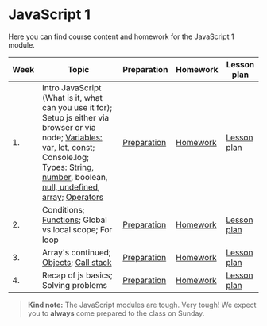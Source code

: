 # JavaScript 1

Here you can find course content and homework for the JavaScript 1 module.

| Week | Topic                                                                                                                                                                                                                                                                                                                                                                                                                                         | Preparation                         | Homework                      | Lesson plan                         |
| ---- | --------------------------------------------------------------------------------------------------------------------------------------------------------------------------------------------------------------------------------------------------------------------------------------------------------------------------------------------------------------------------------------------------------------------------------------------- | ----------------------------------- | ----------------------------- | ----------------------------------- |
| 1.   | Intro JavaScript (What is it, what can you use it for); Setup js either via browser or via node; [Variables: var, let, const](week1/readme.md#variables); Console.log; [Types](week1/readme.md#Types): [String](week1/readme.md#String), [number](week1/readme.md#Number), boolean, [null, undefined](week1/readme.md#Null--undefined), [array](week1/readme.md#Array); [Operators](week1/readme.md#comparison-operators) | [Preparation](week1/preparation.md) | [Homework](week1/homework.md) | [Lesson plan](week1/lesson-plan.md) |
| 2.   | Conditions; [Functions](week2/readme.md#Functions); Global vs local scope; For loop                                                                                                                                                                                                                                                                                                                                               | [Preparation](week2/preparation.md) | [Homework](week2/homework.md) | [Lesson plan](week2/lesson-plan.md) |
| 3.   | Array's continued; [Objects](week3/readme.md#Objects); [Call stack](week3/readme.md#Call-stack)                                                                                                                                                                                                                                                                                                                                       | [Preparation](week3/preparation.md) | [Homework](week3/homework.md) | [Lesson plan](week3/lesson-plan.md) |
| 4.   | Recap of js basics; Solving problems                                                                                                                                                                                                                                                                                                                                                                                                      | [Preparation](week4/preparation.md) | [Homework](week4/homework.md) | [Lesson plan](week4/lesson-plan.md) |

> **Kind note:**
> The JavaScript modules are tough. Very tough! We expect you to **always** come prepared to the class on Sunday.
